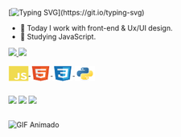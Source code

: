 [![Typing SVG](https://readme-typing-svg.demolab.com?font=Fira+Code&pause=1000&width=435&lines=HELLO+WORLD!+MY+NAME+IS+HENDRICKSON+WEIB!;I'M+A+FRONT-END+STUDANT!)](https://git.io/typing-svg)
- 🔭 Today I work with front-end & Ux/UI design.
- 🌱 Studying JavaScript.

 <div>
  <a href="https://github.com/hendricksonweib">
  <img height="180em" src="https://github-readme-stats.vercel.app/api?username=hendricksonweib&show_icons=true&theme=dracula&include_all_commits=true&count_private=true"/>
  <img height="180em" src="https://github-readme-stats.vercel.app/api/top-langs/?username=hendricksonweib&layout=compact&langs_count=16&theme=dracula"/>
<div>

<div style="display: inline_block"><br>
  <img align="center" alt="Rafa-Js" height="30" width="40" src="https://raw.githubusercontent.com/devicons/devicon/master/icons/javascript/javascript-plain.svg">
   <img align="center" alt="Rafa-HTML" height="30" width="40" src="https://raw.githubusercontent.com/devicons/devicon/master/icons/html5/html5-original.svg">
  <img align="center" alt="Rafa-CSS" height="30" width="40" src="https://raw.githubusercontent.com/devicons/devicon/master/icons/css3/css3-original.svg">
  <img align="center" alt="Rafa-Python" height="30" width="40" src="https://raw.githubusercontent.com/devicons/devicon/master/icons/python/python-original.svg">
</div>

  ##

  <div aligh="center">
  <a href = "mailto: weibdsgn@gmail.com"><img src="https://img.shields.io/badge/-Gmail-%23EA4335?style=for-the-badge&logo=gmail&logoColor=white" target="_blank"></a>
  <a href="https://www.linkedin.com/in/hendrickson-weib-5046a027b/" target="_blank"><img src="https://img.shields.io/badge/-LinkedIn-%230077B5?style=for-the-badge&logo=linkedin&logoColor=white" target="_blank"></a>
   <a href="https://www.instagram.com/weibdsgn/" target="_blank"><img src="https://img.shields.io/badge/-Instagram-%23E4405F?style=for-the-badge&logo=instagram&logoColor=white" target="_blank"></a>
</div>

  ##
  
![GIF Animado](https://giphy.com/embed/u3fEnaMRVNXZj8vRPG)

